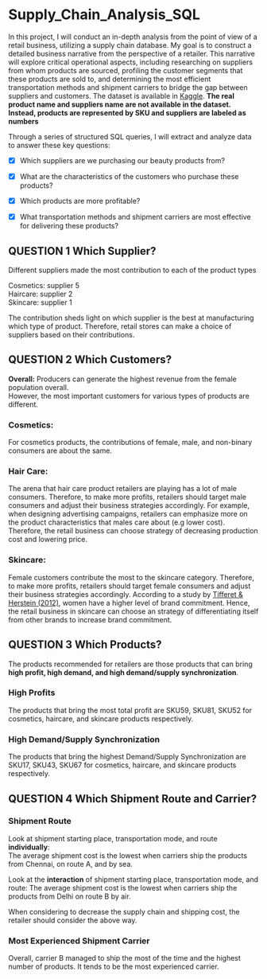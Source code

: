 # Supply_Chain_Analysis_SQL  
In this project, I will conduct an in-depth analysis from the point of view of a retail business, utilizing a supply chain database. My goal is to construct a detailed business narrative from the perspective of a retailer. This narrative will explore critical operational aspects, including researching on suppliers from whom products are sourced, profiling the customer segments that these products are sold to, and determining the most efficient transportation methods and shipment carriers to bridge the gap between suppliers and customers. The dataset is available in [Kaggle](https://www.kaggle.com/datasets/harshsingh2209/supply-chain-analysis). **The real product name and suppliers name are not available in the dataset. Instead, products are represented by SKU and suppliers are labeled as numbers**

Through a series of structured SQL queries, I will extract and analyze data to answer these key questions:  
- [x] Which suppliers are we purchasing our beauty products from?  
- [x] What are the characteristics of the customers who purchase these products?  
- [x] Which products are more profitable?  
- [x] What transportation methods and shipment carriers are most effective for delivering these products?  


## QUESTION 1 Which Supplier?  
Different suppliers made the most contribution to each of the product types  

Cosmetics: supplier 5  
Haircare: supplier 2  
Skincare: supplier 1  

The contribution sheds light on which supplier is the best at manufacturing which type of product. Therefore, retail stores can make a choice of suppliers based on their contributions.  


## QUESTION 2 Which Customers?
**Overall:**
Producers can generate the highest revenue from the female population overall.  
However, the most important customers for various types of products are different.

### Cosmetics:  
For cosmetics products, the contributions of female, male, and non-binary consumers are about the same.

### Hair Care:   
The arena that hair care product retailers are playing has a lot of male consumers. Therefore, to make more profits, retailers should target male consumers and adjust their business strategies accordingly. For example, when designing advertising campaigns, retailers can emphasize more on the product characteristics that males care about (e.g lower cost). Therefore, the retail business can choose strategy of decreasing production cost and lowering price.

### Skincare:  
Female customers contribute the most to the skincare category. Therefore, to make more profits, retailers should target female consumers and adjust their business strategies accordingly. According to a study by [Tifferet & Herstein (2012)](https://www.emerald.com/insight/content/doi/10.1108/10610421211228793/full/html
), women have a higher level of brand commitment. Hence, the retail business in skincare can choose an strategy of differentiating itself from other brands to increase brand commitment.


## QUESTION 3 Which Products?  
The products recommended for retailers are those products that can bring **high profit, high demand, and high demand/supply synchronization**.

### High Profits  
The products that bring the most total profit are SKU59, SKU81, SKU52 for cosmetics, haircare, and skincare products respectively.

### High Demand/Supply Synchronization  
The products that bring the highest Demand/Supply Synchronization are SKU17, SKU43, SKU67 for cosmetics, haircare, and skincare products respectively.  


## QUESTION 4 Which Shipment Route and Carrier?  

### Shipment Route
Look at shipment starting place, transportation mode, and route **individually**:  
The average shipment cost is the lowest when carriers ship the products from Chennai, on route A, and by sea.

Look at the **interaction** of shipment starting place, transportation mode, and route:
The average shipment cost is the lowest when carriers ship the products from Delhi on route B by air.

When considering to decrease the supply chain and shipping cost, the retailer should consider the above way.

### Most Experienced Shipment Carrier
Overall, carrier B managed to ship the most of the time and the highest number of products. It tends to be the most experienced carrier.




